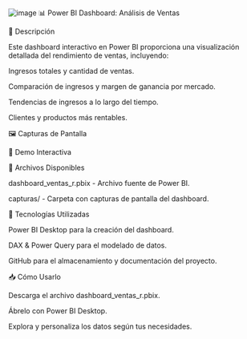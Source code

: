![image](https://github.com/user-attachments/assets/5720da72-97a3-4b11-ac1c-b6ce3602aa52)
📊 Power BI Dashboard: Análisis de Ventas

📌 Descripción

Este dashboard interactivo en Power BI proporciona una visualización detallada del rendimiento de ventas, incluyendo:

Ingresos totales y cantidad de ventas.

Comparación de ingresos y margen de ganancia por mercado.

Tendencias de ingresos a lo largo del tiempo.

Clientes y productos más rentables.

🖼 Capturas de Pantalla


🔗 Demo Interactiva


📂 Archivos Disponibles

dashboard_ventas_r.pbix - Archivo fuente de Power BI.

capturas/ - Carpeta con capturas de pantalla del dashboard.

🚀 Tecnologías Utilizadas

Power BI Desktop para la creación del dashboard.

DAX & Power Query para el modelado de datos.


GitHub para el almacenamiento y documentación del proyecto.

📥 Cómo Usarlo

Descarga el archivo dashboard_ventas_r.pbix.

Ábrelo con Power BI Desktop.

Explora y personaliza los datos según tus necesidades.
